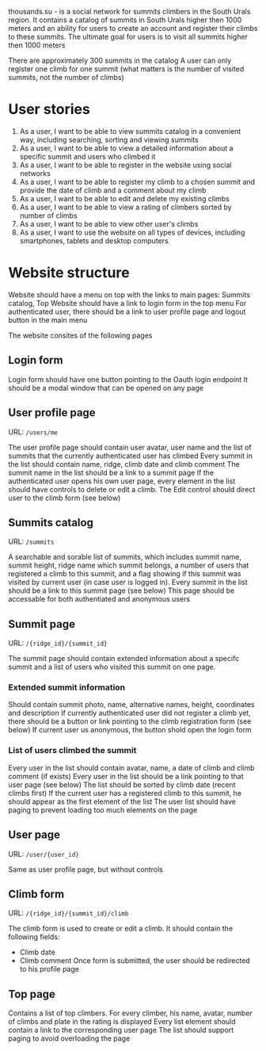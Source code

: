 thousands.su - is a social network for summits climbers in the South Urals region. It contains a catalog of summits in South Urals higher then 1000 meters and an ability for users to create an account and register their climbs to these summits. The ultimate goal for users is to visit all summits higher then 1000 meters

There are approximately 300 summits in the catalog
A user can only register one climb for one summit (what matters is the number of visited summits, not the number of climbs)

# User stories
1. As a user, I want to be able to view summits catalog in a convenient way, including searching, sorting and viewing summits
2. As a user, I want to be able to view a detailed information about a specific summit and users who climbed it
3. As a user, I want to be able to register in the website using social networks
4. As a user, I want to be able to register my climb to a chosen summit and provide the date of climb and a comment about my climb
5. As a user, I want to be able to edit and delete my existing climbs
6. As a user, I want to be able to view a rating of climbers sorted by number of climbs
7. As a user, I want to be able to view other user's climbs
8. As a user, I want to use the website on all types of devices, including smartphones, tablets and desktop computers

# Website structure

Website should have a menu on top with the links to main pages: Summits catalog, Top
Website should have a link to login form in the top menu
For authenticated user, there should be a link to user profile page and logout button in the main menu

The website consites of the following pages

## Login form
Login form should have one button pointing to the Oauth login endpoint
It should be a modal window that can be opened on any page

## User profile page
URL: `/users/me`

The user profile page should contain user avatar, user name and the list of summits that the currently authenticated user has climbed
Every summit in the list should contain name, ridge, climb date and climb comment
The summit name in the list should be a link to a summit page
If the authenticated user opens his own user page, every element in the list should have controls to delete or edit a climb. The Edit control should direct user to the climb form (see below)

## Summits catalog
URL: `/summits`

A searchable and sorable list of summits, which includes summit name, summit height, ridge name which summit belongs,
a number of users that registered a climb to this summit, and a flag showing if this summit was visited by current  user
(in case user is logged in). 
Every summit in the list should be a link to this summit page (see below)
This page should be accessable for both authentiated and anonymous users

## Summit page
URL: `/{ridge_id}/{summit_id}`

The summit page should contain extended information about a specifc summit and a list of users who visited this summit on one page.

### Extended summit information
Should contain summit photo, name, alternative names, height, coordinates and description
If currently authenticated user did not register a climb yet, there should be a button or link pointing to the climb registration form (see below)
If current user us anonymous, the button shold open the login form

### List of users climbed the summit
Every user in the list should contain avatar, name, a date of climb and climb comment (if exists)
Every user in the list should be a link pointing to that user page (see below)
The list should be sorted by climb date (recent climbs first)
If the current user has a registered climb to this summit, he should appear as the first element of the list
The user list should have paging to prevent loading too much elements on the page

## User page
URL: `/user/{user_id}`

Same as user profile page, but without controls

## Climb form
URL: `/{ridge_id}/{summit_id}/climb`

The climb form is used to create or edit a climb. It should contain the following fields:
  * Climb date
  * Climb comment
Once form is submitted, the user should be redirected to his profile page

## Top page
Contains a list of top climbers. For every climber, his name, avatar, number of climbs and plate in the rating is displayed
Every list element should contain a link to the corresponding user page
The list should support paging to avoid overloading the page
